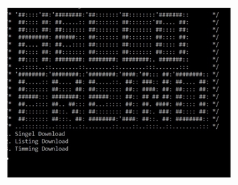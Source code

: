 ![Hello Friend!](https://github.com/Aria-Hosseini/Download-Manager/blob/master/Download%20Manager/assets/Untitled.jpg?raw=true)
